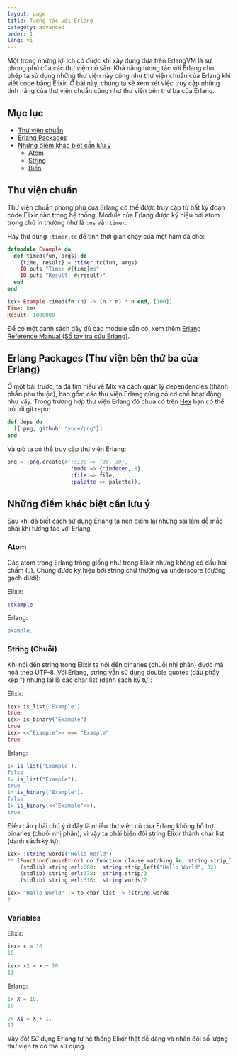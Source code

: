 ```yaml
---
layout: page
title: Tương tác với Erlang
category: advanced
order: 1
lang: vi
---
```


Một trong những lợi ích có được khi xây dựng dựa trên ErlangVM là sự phong phú của các thư viện có sẵn. Khả năng tương tác với Erlang cho phép ta sử dụng những thư viện này cũng như thư viện chuẩn của Erlang khi viết code bằng Elixir. Ở bài này, chúng ta sẽ xem xét việc truy cập những tính năng của thư viện chuẩn cũng như thư viện bên thứ ba của Erlang.

## Mục lục

- [Thư viện chuẩn](#standard-library)
- [Erlang Packages](#erlang-packages)
- [Những điểm khác biệt cần lưu ý](#notable-differences)
  - [Atom](#atoms)
  - [String](#strings)
  - [Biến](#variables)


## Thư viện chuẩn

Thư viện chuẩn phong phú của Erlang có thể được truy cập từ bất kỳ đoạn code Elixir nào trong hệ thống. Module của Erlang được ký hiệu bởi atom trong chữ in thường như là `:os` và `:timer`.

Hãy thử dùng `:timer.tc` để tính thời gian chạy của một hàm đã cho:

```elixir
defmodule Example do
  def timed(fun, args) do
    {time, result} = :timer.tc(fun, args)
    IO.puts "Time: #{time}ms"
    IO.puts "Result: #{result}"
  end
end

iex> Example.timed(fn (n) -> (n * n) * n end, [100])
Time: 8ms
Result: 1000000
```

Để có một danh sách đầy đủ các module sẵn có, xem thêm [Erlang Reference Manual (Sổ tay tra cứu Erlang)](http://erlang.org/doc/apps/stdlib/).

## Erlang Packages (Thư viện bên thứ ba của Erlang)

Ở một bài trước, ta đã tìm hiểu về Mix và cách quản lý dependencies (thành phần phụ thuộc), bao gồm các thư viện Erlang cũng có cơ chế hoạt động như vậy. Trong trường hợp thư viện Erlang đó chưa có trên [Hex](hex.pm) bạn có thể trỏ tới git repo:

```elixir
def deps do
  [{:png, github: "yuce/png"}]
end
```

Và giờ ta có thể truy cập thư viện Erlang:

```elixir
png = :png.create(#{:size => {30, 30},
                    :mode => {:indexed, 8},
                    :file => file,
                    :palette => palette}),
```

## Những điểm khác biệt cần lưu ý

Sau khi đã biết cách sử dụng Erlang ta nên điểm lại những sai lầm dễ mắc phải khi tương tác với Erlang.

### Atom

Các atom trong Erlang trông giống như trong Elixir nhưng không có dấu hai chấm (`:`). Chúng được ký hiệu bởi string chữ thường và underscore (đường gạch dưới):

Elixir:

```elixir
:example
```

Erlang:

```erlang
example.
```

### String (Chuỗi)

Khi nói đến string trong Elixir ta nói đến binaries (chuỗi nhị phân) được mã hoá theo UTF-8. Với Erlang, string vẫn sử dụng double quotes (dấu phẩy kép ") nhưng lại là các char list (danh sách ký tự):

Elixir:

```elixir
iex> is_list('Example')
true
iex> is_binary("Example")
true
iex> <<"Example">> === "Example"
true
```

Erlang:

```erlang
1> is_list('Example').
false
1> is_list("Example").
true
1> is_binary("Example").
false
1> is_binary(<<"Example">>).
true
```

Điều cần phải chú ý ở đây là nhiều thư viện cũ của Erlang không hỗ trợ binaries (chuỗi nhị phân), vì vậy ta phải biến đổi string Elixir thành char list (danh sách ký tự):

```elixir
iex> :string.words("Hello World")
** (FunctionClauseError) no function clause matching in :string.strip_left/2
    (stdlib) string.erl:380: :string.strip_left("Hello World", 32)
    (stdlib) string.erl:378: :string.strip/3
    (stdlib) string.erl:316: :string.words/2

iex> "Hello World" |> to_char_list |> :string.words
2
```

### Variables

Elixir:

```elixir
iex> x = 10
10

iex> x1 = x + 10
11
```

Erlang:

```erlang
1> X = 10.
10

2> X1 = X + 1.
11
```

Vậy đó! Sử dụng Erlang từ hệ thống Elixir thật dễ dàng và nhân đôi số lượng thư viện ta có thể sử dụng.
